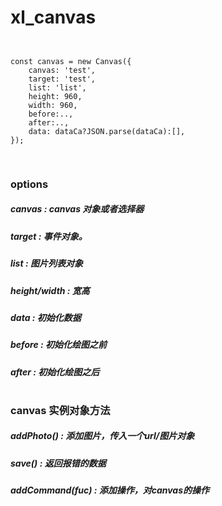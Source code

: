 # xl_canvas

<pre>
<code>

const canvas = new Canvas({
    canvas: 'test',
    target: 'test',
    list: 'list',
    height: 960,
    width: 960,
    before:..,
    after:..,
    data: dataCa?JSON.parse(dataCa):[],
});

</code>
</pre>

### options
##### canvas : canvas 对象或者选择器
##### target : 事件对象。
##### list : 图片列表对象
##### height/width : 宽高
##### data : 初始化数据
##### before : 初始化绘图之前
##### after : 初始化绘图之后
#
### canvas 实例对象方法
#####  addPhoto() : 添加图片，传入一个url/图片对象
#####  save() : 返回报错的数据
#####  addCommand(fuc) : 添加操作，对canvas的操作
